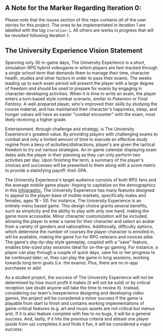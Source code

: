## A Note for the Marker Regarding Iteration 0:
Please note that the issues section of this repo contains _all_ of the user stories for this project. The ones to be implementated in iteration 1 are labelled with the tag `Iteration-1`. All others are works in progress that will be revisited  following iteration 1.

## The University Experience Vision Statement

Spanning only 30 in-game days, The University Experience is a short, simulation-RPG hybrid videogame in which players are fast-tracked through a single school term that demands them to manage their time, character health, studies and other factors in order to pass their exams. The weeks leading up to each exam period will present the player with a large degree of freedom and should be used to prepare for exams by engaging in character-developing activities. When it is time to write an exam, the player enters a turn-based style combat scenario, similar to _Pokemon_ or _Final Fantasy_. A well-prepared player, who's improved their *skills* by studying the course material, and has maintained their character's happiness, sleep, and hunger values will have an easier "combat encounter" with the exam, most likely receiving a higher grade.

Entertainment, through challenge and strategy, is The University Experience's greatest value. By providing players with challenging exams to combat and only a limited amount of time to execute an effective study regime from a bevy of activities/distractions, player's are given the tactical freedom to try out various strategies. An in-game calendar displaying exam dates aids the player in their planning as they can only perform two activities per day. Upon finishing the term, a summary of the player's choices and successes will be presented to them along with a score metric to provide a statisfying payoff: their GPA.

The University Experience's target audience consists of both RPG fans and the average mobile game player. Hoping to capitalize on the demographics in this [infographic](https://cdn.androidheadlines.com/wp-content/uploads/2018/03/Mobile-Gaming-Industry-Market-Statistics-Infographic1-from-Mediakix.jpg), The University Experience has many features designed to appeal to the player-base of mobile markets, specifically males and females, ages 18 - 50. For instance, The University Experience is an entirely-menu based game. This design choice grants several benefits, such as simplicity and the ability to play with only one hand, making the game more accessible. Minor character customization will be included, allowing the player to enter a name for their character and select an avatar from a variety of genders and nationalities. Additionally, difficulty options, which determine the number of courses the player character is enrolled in, will be available, making the game fun for RPG veterans and novices alike. The game's _day-by-day_ style gameplay, coupled with a "save" feature, enables bite-sized play sessions ideal for on-the-go gaming. For instance, a player can play through a couple of quick days, save his or her progress to be continued later; or, they can play the game in long sessions, working towards long term goals (i.e. the exams). Plus, there are no in-app purchases or ads!

As a student project, the success of The University Experience will not be determined by how much profit it makes (it will not be sold) or by critical reception (we doubt anyone will take the time to review it). Instead, considering our team's inexperience designing and developing video games, the project will be considered a minor success if the game is playable from start to finish and contains _working_ implementations of game-critical features (e.g. art and music assets are not critical but menus are). If it is also feature complete with few to no bugs, it will be a general success. And, lastly, if it hits the previous criteria and atleast one player (aside from us) completes it and finds it fun, it will be considered a major success. 